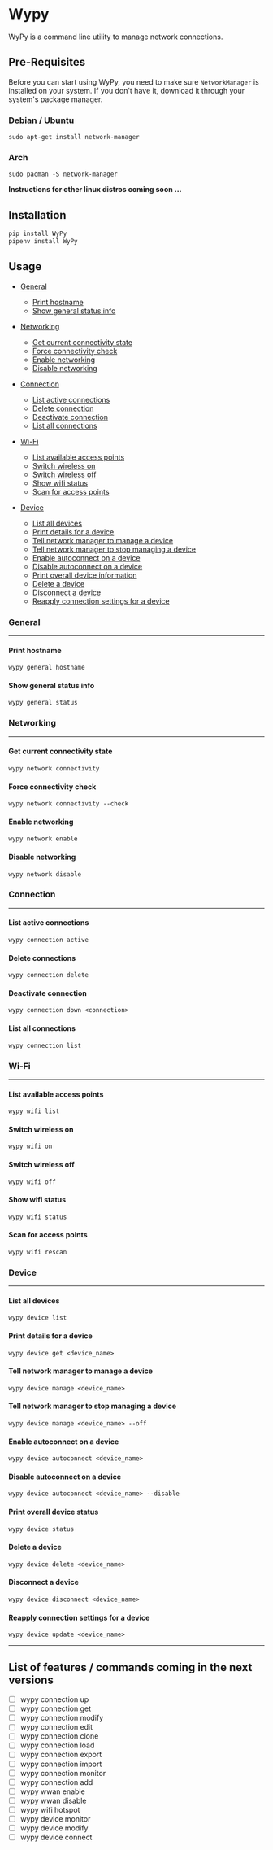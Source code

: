 # Wypy 

WyPy is a command line utility to manage network connections.

## Pre-Requisites
Before you can start using WyPy, you need to make sure `NetworkManager` is installed on your system.
If you don't have it, download it through your system's package manager.

### Debian / Ubuntu 
```
sudo apt-get install network-manager
```

### Arch 

```
sudo pacman -S network-manager
```

**Instructions for other linux distros coming soon ...**

## Installation 

```python
pip install WyPy
pipenv install WyPy
```

## Usage

- [General](###General)
    - [Print hostname](####Print%20hostname)
    - [Show general status info](####Show%20general%20status%20info)

- [Networking](###Networking)
    - [Get current connectivity state](####Get%20current%20connectivity%20state)
    - [Force connectivity check](####Force%20connectivity%20check)
    - [Enable networking](####Enable%20networking)
    - [Disable networking](####Disable%20networking)

- [Connection](###Connection)
    - [List active connections](####List%20active%20connections)
    - [Delete connection](####Delete%20connection)
    - [Deactivate connection](####Deactivate%20connection)
    - [List all connections](####List%20all%20connections)

- [Wi-Fi](###Wi-Fi)
    - [List available access points](####List%20available%20access%20points)
    - [Switch wireless on](####Swtich%20wireless%20on)
    - [Switch wireless off](####Swtich%20wireless%20off)
    - [Show wifi status](####Show%20wifi%20status)
    - [Scan for access points](####Scan%20for%access%20points)

- [Device](###Device)
    - [List all devices](####List%20all%20devices)
    - [Print details for a device](####Print%20details%20for%20a%20device)
    - [Tell network manager to manage a device](####Tell%20network%20manager%20to%20manage%20a%20device)
    - [Tell network manager to stop managing a device](####Tell%20network%20manager%20to%20stop%20managing%20a%20device)
    - [Enable autoconnect on a device](####Enable%20autoconnect%20on%20a%20device)
    - [Disable autoconnect on a device](####Disable%20autoconnect%20on%20a%20device)
    - [Print overall device information](####Print%20overall%20device%20information)
    - [Delete a device](####Delete%20a%20device)
    - [Disconnect a device](####Disconnect%20a%20device)
    - [Reapply connection settings for a device](####Reapply%20connection%20settings%20for%20a%20device)

### General
-----------

#### Print hostname

```
wypy general hostname
```

#### Show general status info

```
wypy general status
```

### Networking
--------------

#### Get current connectivity state

```
wypy network connectivity
```

#### Force connectivity check

```
wypy network connectivity --check
```

#### Enable networking

```
wypy network enable
```

#### Disable networking

```
wypy network disable
```

### Connection
--------------

#### List active connections

```
wypy connection active
```

#### Delete connections

```
wypy connection delete
```

#### Deactivate connection

```
wypy connection down <connection>
```

#### List all connections

```
wypy connection list
```

### Wi-Fi
---------

#### List available access points

```
wypy wifi list
```

#### Switch wireless on

```
wypy wifi on
```

#### Switch wireless off

```
wypy wifi off
```

#### Show wifi status

```
wypy wifi status
```

#### Scan for access points

```
wypy wifi rescan
```

### Device
---------

#### List all devices
```
wypy device list
```

#### Print details for a device
```
wypy device get <device_name>
```

#### Tell network manager to manage a device
```
wypy device manage <device_name>
```

#### Tell network manager to stop managing a device
```
wypy device manage <device_name> --off
```


#### Enable autoconnect on a device
```
wypy device autoconnect <device_name>
```

#### Disable autoconnect on a device
```
wypy device autoconnect <device_name> --disable
```

#### Print overall device status
```
wypy device status
```

#### Delete a device
```
wypy device delete <device_name>
```

#### Disconnect a device
```
wypy device disconnect <device_name>
```

#### Reapply connection settings for a device
```
wypy device update <device_name>
```

---
## List of features / commands coming in the next versions

- [ ] wypy connection up 
- [ ] wypy connection get 
- [ ] wypy connection modify
- [ ] wypy connection edit
- [ ] wypy connection clone
- [ ] wypy connection load
- [ ] wypy connection export
- [ ] wypy connection import
- [ ] wypy connection monitor
- [ ] wypy connection add
- [ ] wypy wwan enable
- [ ] wypy wwan disable
- [ ] wypy wifi hotspot
- [ ] wypy device monitor
- [ ] wypy device modify
- [ ] wypy device connect